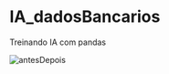 # IA_dadosBancarios
Treinando IA com pandas

![antesDepois](https://github.com/alexiakarine/IA_dadosBancarios/blob/main/antesDEPOIS.png)
